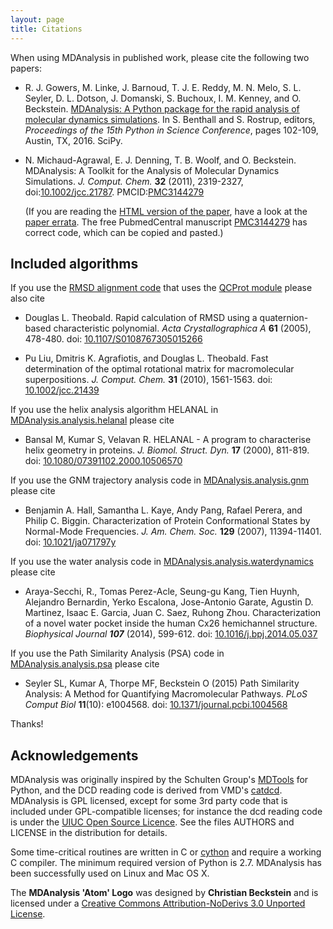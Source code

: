 ```yaml
---
layout: page
title: Citations
---
```


When using MDAnalysis in published work, please cite the following two papers:

 * <a name="Gowers2016"></a>R. J. Gowers, M. Linke, J. Barnoud, T. J. E. Reddy,
   M. N. Melo, S. L. Seyler, D. L. Dotson, J. Domanski, S. Buchoux,
   I. M. Kenney, and
   O. Beckstein. [MDAnalysis: A Python package for the rapid analysis of molecular dynamics simulations](http://conference.scipy.org/proceedings/scipy2016/oliver_beckstein.html). In
   S. Benthall and S. Rostrup, editors, *Proceedings of the 15th Python in
   Science Conference*, pages 102-109, Austin, TX, 2016. SciPy.

 * <a name="MichaudAgrawal2011"></a>N. Michaud-Agrawal, E. J. Denning, T. B. Woolf, and
   O. Beckstein. MDAnalysis: A Toolkit for the Analysis of Molecular Dynamics
   Simulations. *J. Comput. Chem.* **32** (2011), 2319-2327,
   doi:[10.1002/jcc.21787](http://dx.doi.org/10.1002/jcc.21787).
   PMCID:[PMC3144279](http://www.ncbi.nlm.nih.gov/pmc/articles/PMC3144279/)

   (If you are reading the [HTML version of the
   paper](http://onlinelibrary.wiley.com/doi/10.1002/jcc.21787/full),
   have a look at the [paper
   errata]({{site.baseurl}}pages/errata).
   The free PubmedCentral manuscript
   [PMC3144279](http://www.ncbi.nlm.nih.gov/pmc/articles/PMC3144279/)
   has correct code, which can be copied and pasted.)

## <a name="IncludedAlgorithms"></a>Included algorithms ##

If you use the [RMSD alignment
code](http://docs.mdanalysis.org/documentation_pages/analysis/align.html)
that uses the [QCProt
module](http://docs.mdanalysis.org/documentation_pages/core/qcprot.html)
please also cite

 * Douglas L. Theobald. Rapid calculation of RMSD using a quaternion-based
   characteristic polynomial. *Acta Crystallographica A* **61** (2005),
   478-480. doi: [10.1107/S0108767305015266](http://doi.org/10.1107/S0108767305015266)

 * Pu Liu, Dmitris K. Agrafiotis, and Douglas L. Theobald. Fast determination
   of the optimal rotational matrix for macromolecular
   superpositions. *J. Comput. Chem.* **31** (2010), 1561-1563. doi:
   [10.1002/jcc.21439](http://doi.org/10.1002/jcc.21439)

If you use the helix analysis algorithm HELANAL in
[MDAnalysis.analysis.helanal](http://docs.mdanalysis.org/documentation_pages/analysis/helanal.html)
please cite

 * Bansal M, Kumar S, Velavan R. HELANAL - A program to characterise helix
   geometry in proteins. *J. Biomol. Struct. Dyn.* **17** (2000),
   811-819. doi:
   [10.1080/07391102.2000.10506570](http://doi.org/10.1080/07391102.2000.10506570)

If you use the GNM trajectory analysis code in
[MDAnalysis.analysis.gnm](http://docs.mdanalysis.org/documentation_pages/analysis/gnm.html)
please cite

 * Benjamin A. Hall, Samantha L. Kaye, Andy Pang, Rafael Perera, and Philip
   C. Biggin. Characterization of Protein Conformational States by Normal-Mode
   Frequencies. *J. Am. Chem. Soc.* **129** (2007), 11394-11401. doi:
   [10.1021/ja071797y](http://doi.org/10.1021/ja071797y)

If you use the water analysis code in
[MDAnalysis.analysis.waterdynamics](http://docs.mdanalysis.org/documentation_pages/analysis/waterdynamics.html)
please cite

 * Araya-Secchi, R., Tomas Perez-Acle, Seung-gu Kang, Tien Huynh,
   Alejandro Bernardin, Yerko Escalona, Jose-Antonio Garate, Agustin
   D. Martinez, Isaac E. Garcia, Juan C. Saez, Ruhong
   Zhou. Characterization of a novel water pocket inside the human
   Cx26 hemichannel structure. *Biophysical Journal* ***107*** (2014),
   599-612. doi: [10.1016/j.bpj.2014.05.037](http://doi.org/10.1016/j.bpj.2014.05.037)

If you use the Path Similarity Analysis (PSA) code in
[MDAnalysis.analysis.psa](http://docs.mdanalysis.org/documentation_pages/analysis/psa.html)
please cite

 * Seyler SL, Kumar A, Thorpe MF, Beckstein O (2015) Path Similarity
   Analysis: A Method for Quantifying Macromolecular Pathways. *PLoS
   Comput Biol* **11**(10): e1004568. doi: [10.1371/journal.pcbi.1004568](http://dx.doi.org/10.1371/journal.pcbi.1004568)

Thanks!


## Acknowledgements

MDAnalysis was originally inspired by the Schulten Group's
[MDTools](http://www.ks.uiuc.edu/Development/MDTools/) for Python, and the DCD
reading code is derived from VMD's
[catdcd](http://www.ks.uiuc.edu/Development/MDTools/catdcd/). MDAnalysis is GPL
licensed, except for some 3rd party code that is included under GPL-compatible
licenses; for instance the dcd reading code is under the [UIUC Open Source
Licence](http://www.ks.uiuc.edu/Development/MDTools/catdcd/license.html). See
the files AUTHORS and LICENSE in the distribution for details.

Some time-critical routines are written in C or [cython](http://cython.org) and
require a working C compiler. The minimum required version of Python is
2.7. MDAnalysis has been successfully used on Linux and Mac OS X.

The **MDAnalysis 'Atom' Logo** was designed by **Christian Beckstein** and is
licensed under a [Creative Commons Attribution-NoDerivs 3.0 Unported
License](http://creativecommons.org/licenses/by-nd/3.0/).
